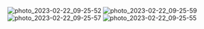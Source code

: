 
![photo_2023-02-22_09-25-52](https://user-images.githubusercontent.com/71241536/220517957-a79fc757-75d7-46c7-8d9d-11307e8aaee6.jpg)
![photo_2023-02-22_09-25-59](https://user-images.githubusercontent.com/71241536/220517962-d931be66-3d27-4322-8516-3fee9839396b.jpg)
![photo_2023-02-22_09-25-57](https://user-images.githubusercontent.com/71241536/220517967-bad60e57-c415-4202-9fcd-bb736f5cf5c5.jpg)
![photo_2023-02-22_09-25-55](https://user-images.githubusercontent.com/71241536/220517969-98dbd141-11ba-4518-99d6-6093c93805ee.jpg)
